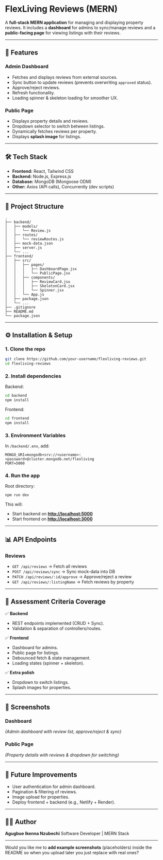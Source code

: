 # FlexLiving Reviews (MERN)

A **full-stack MERN application** for managing and displaying property reviews.
It includes a **dashboard** for admins to sync/manage reviews and a **public-facing page** for viewing listings with their reviews.

---

## 🚀 Features

### Admin Dashboard

* Fetches and displays reviews from external sources.
* Sync button to update reviews (prevents overwriting `approved` status).
* Approve/reject reviews.
* Refresh functionality.
* Loading spinner & skeleton loading for smoother UX.

### Public Page

* Displays property details and reviews.
* Dropdown selector to switch between listings.
* Dynamically fetches reviews per property.
* Displays **splash image** for listings.

---

## 🛠️ Tech Stack

* **Frontend:** React, Tailwind CSS
* **Backend:** Node.js, Express.js
* **Database:** MongoDB (Mongoose ODM)
* **Other:** Axios (API calls), Concurrently (dev scripts)

---

## 📂 Project Structure

```
.
├── backend/
│   ├── models/
│   │   └── Review.js
│   ├── routes/
│   │   └── reviewRoutes.js
│   ├── mock-data.json
│   ├── server.js
│   └── ...
├── frontend/
│   ├── src/
│   │   ├── pages/
│   │   │   ├── DashboardPage.jsx
│   │   │   └── PublicPage.jsx
│   │   ├── components/
│   │   │   ├── ReviewCard.jsx
│   │   │   ├── SkeletonCard.jsx
│   │   │   └── Spinner.jsx
│   │   └── App.js
│   ├── package.json
│   └── ...
├── .gitignore
├── README.md
└── package.json
```

---

## ⚙️ Installation & Setup

### 1. Clone the repo

```bash
git clone https://github.com/your-username/flexliving-reviews.git
cd flexliving-reviews
```

### 2. Install dependencies

Backend:

```bash
cd backend
npm install
```

Frontend:

```bash
cd frontend
npm install
```

### 3. Environment Variables

In `/backend/.env`, add:

```
MONGO_URI=mongodb+srv://<username>:<password>@cluster.mongodb.net/flexliving
PORT=5000
```

### 4. Run the app

Root directory:

```bash
npm run dev
```

This will:

* Start backend on **[http://localhost:5000](http://localhost:5000)**
* Start frontend on **[http://localhost:3000](http://localhost:3000)**

---

## 📊 API Endpoints

### Reviews

* `GET /api/reviews` → Fetch all reviews
* `POST /api/reviews/sync` → Sync mock-data into DB
* `PATCH /api/reviews/:id/approve` → Approve/reject a review
* `GET /api/reviews/:listingName` → Fetch reviews by property

---

## 🧪 Assessment Criteria Coverage

✅ **Backend**

* REST endpoints implemented (CRUD + Sync).
* Validation & separation of controllers/routes.

✅ **Frontend**

* Dashboard for admins.
* Public page for listings.
* Debounced fetch & state management.
* Loading states (spinner + skeleton).

✅ **Extra polish**

* Dropdown to switch listings.
* Splash images for properties.

---

## 📸 Screenshots

### Dashboard

*(Admin dashboard with review list, approve/reject & sync)*

### Public Page

*(Property details with reviews & dropdown for switching)*

---

## 📝 Future Improvements

* User authentication for admin dashboard.
* Pagination & filtering of reviews.
* Image upload for properties.
* Deploy frontend + backend (e.g., Netlify + Render).

---

## 👨‍💻 Author

**Agugbue Ikenna Nzubechi**
Software Developer | MERN Stack

---

Would you like me to **add example screenshots** (placeholders) inside the README so when you upload later you just replace with real ones?
